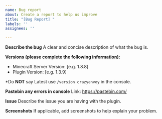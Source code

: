 ```yaml
---
name: Bug report
about: Create a report to help us improve
title: "[Bug Report] "
labels: ''
assignees: ''

---
```


**Describe the bug**
A clear and concise description of what the bug is.

**Versions (please complete the following information):**
 - Minecraft Server Version: [e.g. 1.8.8]
 - Plugin Version: [e.g. 1.3.9]

*Do **NOT** say Latest use `/version crazyenvoy` in the console.

**Pastebin any errors in console**
Link: https://pastebin.com/

**Issue**
Describe the issue you are having with the plugin.

**Screenshots**
If applicable, add screenshots to help explain your problem.
